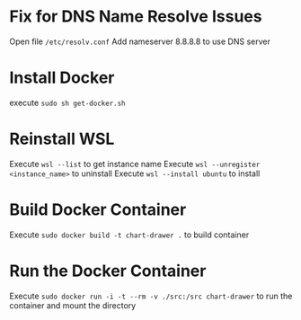 # Fix for DNS Name Resolve Issues
Open file `/etc/resolv.conf`
Add nameserver 8.8.8.8 to use DNS server

# Install Docker
execute `sudo sh get-docker.sh`

# Reinstall WSL
Execute `wsl --list` to get instance name
Execute `wsl --unregister <instance_name>` to uninstall
Execute `wsl --install ubuntu` to install

# Build Docker Container
Execute `sudo docker build -t chart-drawer .` to build container

# Run the Docker Container
Execute `sudo docker run -i -t --rm -v ./src:/src chart-drawer` to run the container and mount the directory
